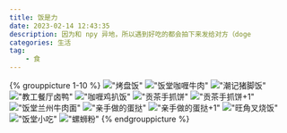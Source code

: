 ```yaml
---
title: 饭是力
date: 2023-02-14 12:43:35
description: 因为和 npy 异地，所以遇到好吃的都会拍下来发给对方（doge
categories: 生活
tag:
    - 食
---
```




{% grouppicture 1-10 %}
!["烤盘饭"](/pictures/photo_album/eat/griddle_braised_rice.jpg)
!["饭堂咖喱牛肉"](/pictures/photo_album/eat/galiniurou.jpg)
!["潮记猪脚饭"](/pictures/photo_album/eat/zhujiaofan.jpg)
!["教工餐厅卤鸭"](/pictures/photo_album/eat/brine_duck.jpg)
!["咖喱鸡扒饭"](/pictures/photo_album/eat/hall_chick_8.jpg)
!["贡茶手抓饼"](/pictures/photo_album/eat/gongcha_pancake.jpg)
!["贡茶手抓饼+1"](/pictures/photo_album/eat/gongcha_pancake_1.jpg)
!["饭堂兰州牛肉面"](/pictures/photo_album/eat/lanzhou_beef_noodles.jpg)
!["亲手做的蛋挞"](/pictures/photo_album/eat/eggtar.jpg)
!["亲手做的蛋挞+1"](/pictures/photo_album/eat/eggtar_1.jpg)
!["旺角叉烧饭"](/pictures/photo_album/eat/chashao.jpg)
!["饭堂小吃"](/pictures/photo_album/eat/tea_cake.jpg)
!["螺蛳粉"](/pictures/photo_album/eat/luosifen.jpg)
{% endgrouppicture %}

